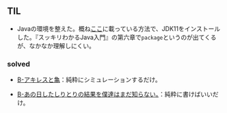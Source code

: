 ## TIL

* Javaの環境を整えた。概ね[ここ](https://eng-entrance.com/java-install-jdk-windows)に載っている方法で、JDK11をインストールした。『スッキリわかるJava入門』の第六章で`package`というのが出てくるが、なかなか理解しにくい。

### solved

* [B-アキレスと亀](https://atcoder.jp/contests/arc012/tasks/arc012_2)：純粋にシミュレーションするだけ。

* [B-あの日したしりとりの結果を僕達はまだ知らない。](https://atcoder.jp/contests/arc014/tasks/arc014_2)：純粋に書けばいいだけ。